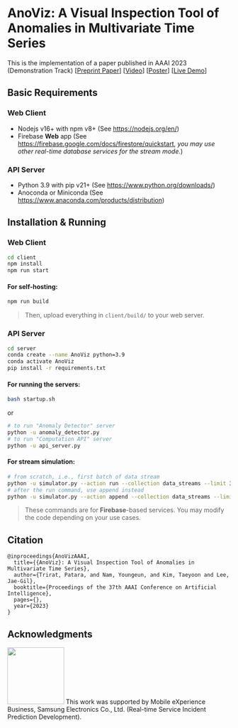 # AnoViz: A Visual Inspection Tool of Anomalies in Multivariate Time Series

This is the implementation of a paper published in AAAI 2023 (Demonstration Track) [[Preprint Paper](https://time-cad.web.app/files/AnoViz_AAAI23_Paper.pdf)] [[Video](https://www.youtube.com/watch?v=fOHZO3xiMAA)] [[Poster](https://time-cad.web.app/files/AnoViz_AAAI23_Poster.pdf)] [[Live Demo](https://time-cad.web.app)]

## Basic Requirements
### Web Client
- Nodejs v16+ with npm v8+ (See https://nodejs.org/en/)
- Firebase **Web** app (See https://firebase.google.com/docs/firestore/quickstart, *you may use other real-time database services for the stream mode.*)
### API Server
- Python 3.9 with pip v21+ (See https://www.python.org/downloads/)
- Anoconda or Miniconda (See https://www.anaconda.com/products/distribution)

## Installation & Running
### Web Client
```bash
cd client
npm install
npm run start
```
#### For self-hosting: 
```bash
npm run build
```
> Then, upload everything in `client/build/` to your web server.
### API Server
```bash
cd server
conda create --name AnoViz python=3.9
conda activate AnoViz
pip install -r requirements.txt
```
#### For running the servers:
```bash
bash startup.sh
```
or
```bash
# to run "Anomaly Detector" server
python -u anomaly_detector.py
# to run "Computation API" server
python -u api_server.py
```
#### For stream simulation:
```bash
# from scratch, i.e., first batch of data stream
python -u simulator.py --action run --collection data_streams --limit 360
# after the run command, use append instead
python -u simulator.py --action append --collection data_streams --limit 36
```
> These commands are for **Firebase**-based services. You may modify the code depending on your use cases.

## Citation
```
@inproceedings{AnoVizAAAI,
  title={{AnoViz}: A Visual Inspection Tool of Anomalies in Multivariate Time Series},
  author={Trirat, Patara, and Nam, Youngeun, and Kim, Taeyoon and Lee, Jae-Gil},
  booktitle={Proceedings of the 37th AAAI Conference on Artificial Intelligence},
  pages={},
  year={2023}
}
```

## Acknowledgments
<img src="https://time-cad.web.app/static/media/samsung_logo.27a04fee8d4a4d941f86.png"  width="128">
This work was supported by Mobile eXperience Business, Samsung Electronics Co., Ltd. (Real-time Service Incident Prediction Development).

